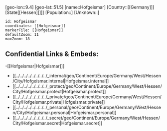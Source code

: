 ﻿---
location: [51.5,9.4]
mapzoom: [7,12] 
mapmarker: city 
type: City
tags:
- geo/City


SpocWebEntityId: 30972
isDeleted: false
confidential: public

---
[geo-lon::9.4]
[geo-lat::51.5]
[name::Hofgeismar]
[Country::[[Germany]]]
[State[[Hessen]]]]]
[Population::]
[Unknown::]


```leaflet
id: Hofgeismar
coordinates: [[Hofgeismar]]
markerFile: [[Hofgeismar]]
defaultZoom: 11 
maxZoom: 18
```


## Confidential Links & Embeds: 
-[[Hofgeismar|Hofgeismar]]] 
- [[../../../../../../../../_internal/geo/Continent/Europe/Germany/West/Hessen/City/Hofgeismar.internal|Hofgeismar.internal]] 
- [[../../../../../../../../_protect/geo/Continent/Europe/Germany/West/Hessen/City/Hofgeismar.protect|Hofgeismar.protect]] 
- [[../../../../../../../../_private/geo/Continent/Europe/Germany/West/Hessen/City/Hofgeismar.private|Hofgeismar.private]] 
- [[../../../../../../../../_personal/geo/Continent/Europe/Germany/West/Hessen/City/Hofgeismar.personal|Hofgeismar.personal]] 
- [[../../../../../../../../_secret/geo/Continent/Europe/Germany/West/Hessen/City/Hofgeismar.secret|Hofgeismar.secret]] 
